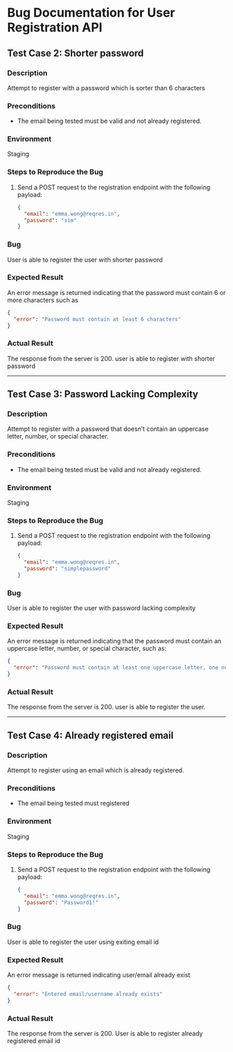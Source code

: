 # Bug Documentation for User Registration API

## Test Case 2: Shorter password

### Description

Attempt to register with a password which is sorter than 6 characters

### Preconditions

- The email being tested must be valid and not already registered.

### Environment

Staging

### Steps to Reproduce the Bug

1. Send a POST request to the registration endpoint with the following payload:
   ```json
   {
     "email": "emma.wong@reqres.in",
     "password": "sim"
   }
   ```

### Bug

User is able to register the user with shorter password

### Expected Result

An error message is returned indicating that the password must contain 6 or more characters such as

```json
{
  "error": "Password must contain at least 6 characters"
}
```

### Actual Result

The response from the server is 200. user is able to register with shorter password

---

## Test Case 3: Password Lacking Complexity

### Description

Attempt to register with a password that doesn’t contain an uppercase letter, number, or special character.

### Preconditions

- The email being tested must be valid and not already registered.

### Environment

Staging

### Steps to Reproduce the Bug

1. Send a POST request to the registration endpoint with the following payload:
   ```json
   {
     "email": "emma.wong@reqres.in",
     "password": "simplepassword"
   }
   ```

### Bug

User is able to register the user with password lacking complexity

### Expected Result

An error message is returned indicating that the password must contain an uppercase letter, number, or special character, such as:

```json
{
  "error": "Password must contain at least one uppercase letter, one number, and one special character."
}
```

### Actual Result

The response from the server is 200. user is able to register the user.

---

## Test Case 4: Already registered email

### Description

Attempt to register using an email which is already registered.

### Preconditions

- The email being tested must registered

### Environment

Staging

### Steps to Reproduce the Bug

1. Send a POST request to the registration endpoint with the following payload:
   ```json
   {
     "email": "emma.wong@reqres.in",
     "password": "Password1!"
   }
   ```

### Bug

User is able to register the user using exiting email id

### Expected Result

An error message is returned indicating user/email already exist

```json
{
  "error": "Entered email/username already exists"
}
```

### Actual Result

The response from the server is 200. User is able to register already registered email id

